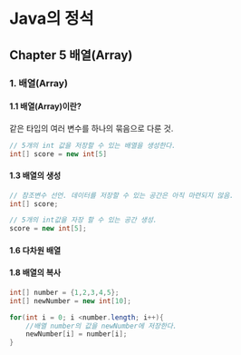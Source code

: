 # Java의 정석
## Chapter 5 배열(Array)
### 1. 배열(Array)
#### 1.1 배열(Array)이란?
같은 타입의 여러 변수를 하나의 묶음으로 다룬 것.
```java
// 5개의 int 값을 저장할 수 있는 배열을 생성한다.
int[] score = new int[5] 
```
#### 1.3 배열의 생성
```java
// 참조변수 선언. 데이터를 저장할 수 있는 공간은 아직 마련되지 않음.
int[] score; 

// 5개의 int값을 자장 할 수 있는 공간 생성.
score = new int[5]; 
```

#### 1.6 다차원 배열

#### 1.8 배열의 복사
```java
int[] number = {1,2,3,4,5};
int[] newNumber = new int[10];

for(int i = 0; i <number.length; i++){
	//배열 number의 값을 newNumber에 저장한다.
	newNumber[i] = number[i]; 
}

```
